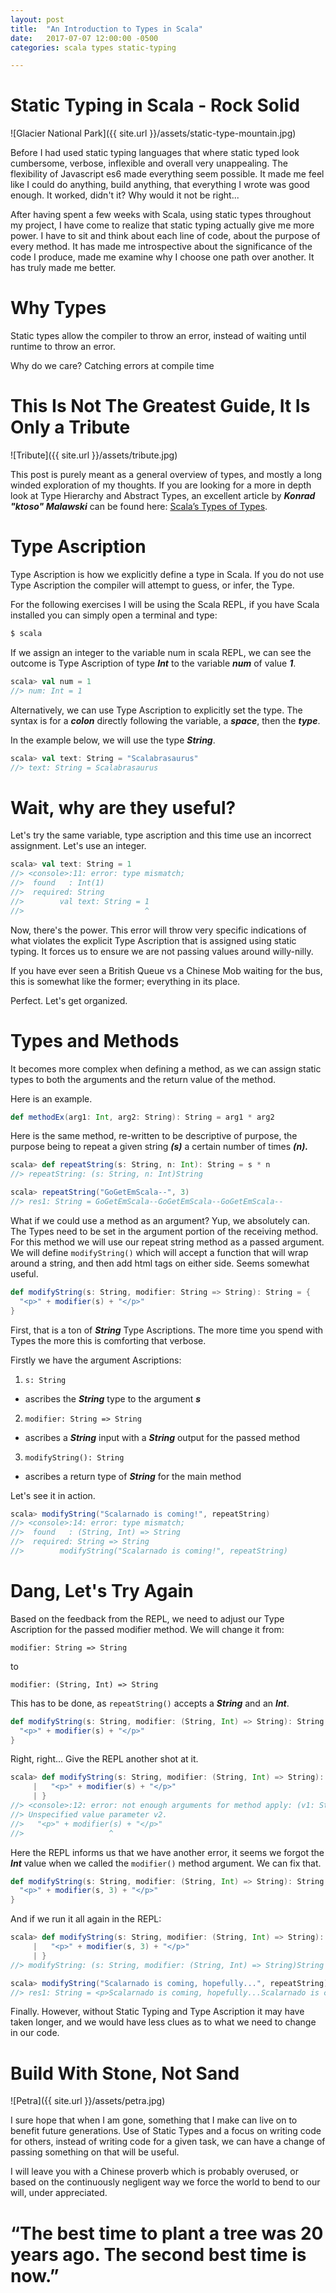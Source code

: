 ```yaml
---
layout: post
title:  "An Introduction to Types in Scala"
date:   2017-07-07 12:00:00 -0500
categories: scala types static-typing 

---
```


# Static Typing in Scala - Rock Solid

![Glacier National Park]({{ site.url }}/assets/static-type-mountain.jpg)

Before I had used static typing languages that where static typed look cumbersome, verbose, inflexible and overall very unappealing. The flexibility of Javascript es6 made everything seem possible.  It made me feel like I could do anything, build anything, that everything I wrote was good enough.  It worked, didn't it? Why would it not be right...

After having spent a few weeks with Scala, using static types throughout my project, I have come to realize that static typing actually give me more power.  I have to sit and think about each line of code, about the purpose of every method.  It has made me introspective about the significance of the code I produce, made me examine why I choose one path over another.  It has truly made me better.

# Why Types

Static types allow the compiler to throw an error, instead of waiting until runtime to throw an error.  

Why do we care? Catching errors at compile time 

# This Is Not The Greatest Guide, It Is Only a Tribute

![Tribute]({{ site.url }}/assets/tribute.jpg)

This post is purely meant as a general overview of types, and mostly a long winded exploration of my thoughts.  If you are looking for a more in depth look at Type Hierarchy and Abstract Types, an excellent article by ***Konrad "ktoso" Malawski*** can be found here: [Scala’s Types of Types][scalatypeoftypes].

# Type Ascription
Type Ascription is how we explicitly define a type in Scala.  If you do not use Type Ascription the compiler will attempt to guess, or infer, the Type. 

For the following exercises I will be using the Scala REPL, if you have Scala installed you can simply open a terminal and type: 

``` bash
$ scala
```

If we assign an integer to the variable num in scala REPL, we can see the outcome is Type Ascription of type ***Int*** to the variable ***num*** of value ***1***.

``` scala
scala> val num = 1
//> num: Int = 1
```

Alternatively, we can use Type Ascription to explicitly set the type. The syntax is for a ***colon*** directly following the variable, a ***space***, then the ***type***.

In the example below, we will use the type ***String***.

``` scala 
scala> val text: String = "Scalabrasaurus"
//> text: String = Scalabrasaurus
```

# Wait, why are they useful?

Let's try the same variable, type ascription and this time use an incorrect assignment. Let's use an integer.

``` scala
scala> val text: String = 1
//> <console>:11: error: type mismatch;
//>  found   : Int(1)
//>  required: String
//>        val text: String = 1
//>                           ^
``` 

Now, there's the power. This error will throw very specific indications of what violates the explicit Type Ascription that is assigned using static typing.  It forces us to ensure we are not passing values around willy-nilly.  

If you have ever seen a British Queue vs a Chinese Mob waiting for the bus, this is somewhat like the former; everything in its place. 

Perfect.  Let's get organized.  

# Types and Methods

It becomes more complex when defining a method, as we can assign static types to both the arguments and the return value of the method.  

Here is an example.

``` scala 
def methodEx(arg1: Int, arg2: String): String = arg1 * arg2
```

Here is the same method, re-written to be descriptive of purpose, the purpose being to repeat a given string ***(s)*** a certain number of times ***(n).***

``` scala 
scala> def repeatString(s: String, n: Int): String = s * n
//> repeatString: (s: String, n: Int)String

scala> repeatString("GoGetEmScala--", 3)
//> res1: String = GoGetEmScala--GoGetEmScala--GoGetEmScala--
```

What if we could use a method as an argument? Yup, we absolutely can. The Types need to be set in the argument portion of the receiving method. For this method we will use our repeat string method as a passed argument.  We will define ```modifyString()``` which will accept a function that will wrap around a string, and then add html tags on either side.  Seems somewhat useful.

``` scala
def modifyString(s: String, modifier: String => String): String = {
  "<p>" + modifier(s) + "</p>"
}
```

First, that is a ton of ***String*** Type Ascriptions. The more time you spend with Types the more this is comforting that verbose.

Firstly we have the argument Ascriptions:

1. ```s: String``` 
- ascribes the ***String*** type to the argument ***s***
2. ```modifier: String => String```
- ascribes a ***String*** input with a ***String*** output for the passed method
3. ```modifyString(): String``` 
- ascribes a return type of ***String*** for the main method

Let's see it in action.
``` scala
scala> modifyString("Scalarnado is coming!", repeatString)
//> <console>:14: error: type mismatch;
//>  found   : (String, Int) => String
//>  required: String => String
//>        modifyString("Scalarnado is coming!", repeatString)
```

# Dang, Let's Try Again

Based on the feedback from the REPL, we need to adjust our Type Ascription for the passed modifier method. We will change it from:

```modifier: String => String```

to

```modifier: (String, Int) => String```

This has to be done, as ```repeatString()``` accepts a ***String*** and an ***Int***.

``` scala
def modifyString(s: String, modifier: (String, Int) => String): String = {
  "<p>" + modifier(s) + "</p>"
}
```

Right, right... Give the REPL another shot at it.

``` scala 
scala> def modifyString(s: String, modifier: (String, Int) => String): String = {
     |   "<p>" + modifier(s) + "</p>"
     | }
//> <console>:12: error: not enough arguments for method apply: (v1: String, v2: Int)//> //> String in trait Function2.
//> Unspecified value parameter v2.
//>   "<p>" + modifier(s) + "</p>"
//>                   ^
```
Here the REPL informs us that we have another error, it seems we forgot the ***Int*** value when we called the ```modifier()``` method argument.  We can fix that.

``` scala
def modifyString(s: String, modifier: (String, Int) => String): String = {
  "<p>" + modifier(s, 3) + "</p>"
}
``` 

And if we run it all again in the REPL:

``` scala 
scala> def modifyString(s: String, modifier: (String, Int) => String): String = {
     |   "<p>" + modifier(s, 3) + "</p>"
     | }
//> modifyString: (s: String, modifier: (String, Int) => String)String

scala> modifyString("Scalarnado is coming, hopefully...", repeatString)
//> res1: String = <p>Scalarnado is coming, hopefully...Scalarnado is coming, hopefully...Scalarnado is coming, hopefully...</p>
```

Finally.  However, without Static Typing and Type Ascription it may have taken longer, and we would have less clues as to what we need to change in our code.  

# Build With Stone, Not Sand

![Petra]({{ site.url }}/assets/petra.jpg)

I sure hope that when I am gone, something that I make can live on to benefit future generations.  Use of Static Types and a focus on writing code for others, instead of writing code for a given task, we can have a change of passing something on that will be useful. 

I will leave you with a Chinese proverb which is probably overused, or based on the continuously negligent way we force the world to bend to our will, under appreciated. 

# “The best time to plant a tree was 20 years ago. The second best time is now.”






















[scalatypeoftypes]: http://ktoso.github.io/scala-types-of-types/